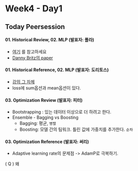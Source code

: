 # Week4 - Day1

## Today Peersession

#### 01. Historical Review, 02. MLP (발표자: 폴라)
- [여기](https://cow-coding.github.io/posts/day13_1_history/) 를 참고하세요
- [Danny Britz의 paper](https://dennybritz.com/blog/deep-learning-most-important-ideas.pdf)

#### 01. Historical Reference, 02. MLP (발표자: 도리토스)
- [강의 그 자체](https://dennybritz.com/blog/deep-learning-most-important-ideas/)
- loss에 sum옵션과 mean옵션이 있다. 

#### 03. Optimization Review (발표자: 피터)
- Bootstrapping : 있는 데이터 이상으로 더 하려고 한다. 
- Ensemble - Bagging vs Boosting
  - Bagging: 평균, `병렬`
  - Boosting: 모델 간의 팀워크. 틀린 값에 가중치를 추가한다. `순차`


#### 03. Optimization Reference (발표자: 써리)
- Adaptive learning rate의 문제점 -> AdamP로 극복하기.

( Q ) 왜 